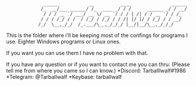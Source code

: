 
                  ______           __          ____               ______                   
                 /_  __/___ ______/ /_  ____ _/ / /      ______ _/ / __/                   
                  / / / __ `/ ___/ __ \/ __ `/ / / | /| / / __ `/ / /_                     
                 / / / /_/ / /  / /_/ / /_/ / / /| |/ |/ / /_/ / / __/                     
                /_/  \__,_/_/  /_.___/\__,_/_/_/ |__/|__/\__,_/_/_/                        
                                                                                           

This is the folder where i'll be keeping most of the confings for programs I use.
Eighter Windows programs or Linux ones.

If you want you can use them I have no problem with that.

If you have any question or if you want to contact me you can thru:
(Please tell me from where you came so I can know.)
*Discord: Tarballlwalf#1986
*Telegram: @Tarballwalf
*Keybase: tarballwalf
